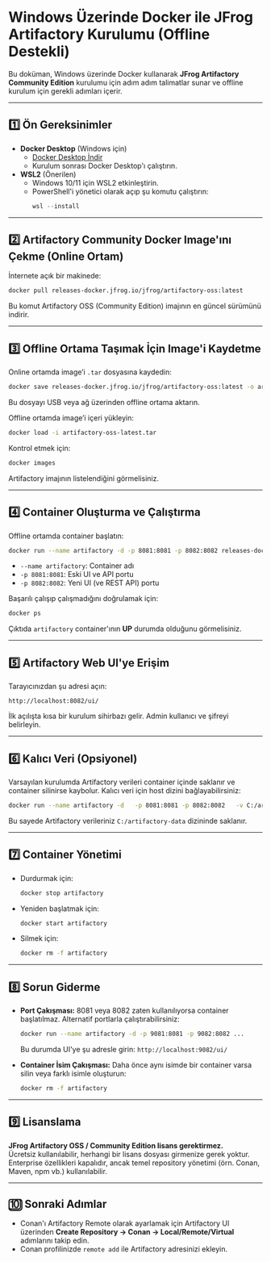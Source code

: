 # Windows Üzerinde Docker ile JFrog Artifactory Kurulumu (Offline Destekli)

Bu doküman, Windows üzerinde Docker kullanarak **JFrog Artifactory Community Edition** kurulumu için adım adım talimatlar sunar ve offline kurulum için gerekli adımları içerir.

---

## 1️⃣ Ön Gereksinimler

- **Docker Desktop** (Windows için)
  - [Docker Desktop İndir](https://www.docker.com/products/docker-desktop/)
  - Kurulum sonrası Docker Desktop'ı çalıştırın.
- **WSL2** (Önerilen)
  - Windows 10/11 için WSL2 etkinleştirin.
  - PowerShell'i yönetici olarak açıp şu komutu çalıştırın:
    ```powershell
    wsl --install
    ```

---

## 2️⃣ Artifactory Community Docker Image'ını Çekme (Online Ortam)

İnternete açık bir makinede:

```bash
docker pull releases-docker.jfrog.io/jfrog/artifactory-oss:latest
```

Bu komut Artifactory OSS (Community Edition) imajının en güncel sürümünü indirir.

---

## 3️⃣ Offline Ortama Taşımak İçin Image'i Kaydetme

Online ortamda image’i `.tar` dosyasına kaydedin:

```bash
docker save releases-docker.jfrog.io/jfrog/artifactory-oss:latest -o artifactory-oss-latest.tar
```

Bu dosyayı USB veya ağ üzerinden offline ortama aktarın.

Offline ortamda image’i içeri yükleyin:

```bash
docker load -i artifactory-oss-latest.tar
```

Kontrol etmek için:

```bash
docker images
```

Artifactory imajının listelendiğini görmelisiniz.

---

## 4️⃣ Container Oluşturma ve Çalıştırma

Offline ortamda container başlatın:

```bash
docker run --name artifactory -d -p 8081:8081 -p 8082:8082 releases-docker.jfrog.io/jfrog/artifactory-oss:latest
```

- `--name artifactory`: Container adı
- `-p 8081:8081`: Eski UI ve API portu
- `-p 8082:8082`: Yeni UI (ve REST API) portu

Başarılı çalışıp çalışmadığını doğrulamak için:

```bash
docker ps
```

Çıktıda `artifactory` container'ının **UP** durumda olduğunu görmelisiniz.

---

## 5️⃣ Artifactory Web UI'ye Erişim

Tarayıcınızdan şu adresi açın:

```
http://localhost:8082/ui/
```

İlk açılışta kısa bir kurulum sihirbazı gelir. Admin kullanıcı ve şifreyi belirleyin.

---

## 6️⃣ Kalıcı Veri (Opsiyonel)

Varsayılan kurulumda Artifactory verileri container içinde saklanır ve container silinirse kaybolur. Kalıcı veri için host dizini bağlayabilirsiniz:

```bash
docker run --name artifactory -d   -p 8081:8081 -p 8082:8082   -v C:/artifactory-data:/var/opt/jfrog/artifactory   releases-docker.jfrog.io/jfrog/artifactory-oss:latest
```

Bu sayede Artifactory verileriniz `C:/artifactory-data` dizininde saklanır.

---

## 7️⃣ Container Yönetimi

- Durdurmak için:
  ```bash
  docker stop artifactory
  ```

- Yeniden başlatmak için:
  ```bash
  docker start artifactory
  ```

- Silmek için:
  ```bash
  docker rm -f artifactory
  ```

---

## 8️⃣ Sorun Giderme

- **Port Çakışması:** 8081 veya 8082 zaten kullanılıyorsa container başlatılmaz. Alternatif portlarla çalıştırabilirsiniz:
  ```bash
  docker run --name artifactory -d -p 9081:8081 -p 9082:8082 ...
  ```
  Bu durumda UI'ye şu adresle girin: `http://localhost:9082/ui/`

- **Container İsim Çakışması:** Daha önce aynı isimde bir container varsa silin veya farklı isimle oluşturun:
  ```bash
  docker rm -f artifactory
  ```

---

## 9️⃣ Lisanslama

**JFrog Artifactory OSS / Community Edition lisans gerektirmez.**  
Ücretsiz kullanılabilir, herhangi bir lisans dosyası girmenize gerek yoktur.  
Enterprise özellikleri kapalıdır, ancak temel repository yönetimi (örn. Conan, Maven, npm vb.) kullanılabilir.

---

## 🔟 Sonraki Adımlar

- Conan'ı Artifactory Remote olarak ayarlamak için Artifactory UI üzerinden **Create Repository → Conan → Local/Remote/Virtual** adımlarını takip edin.
- Conan profilinizde `remote add` ile Artifactory adresinizi ekleyin.
